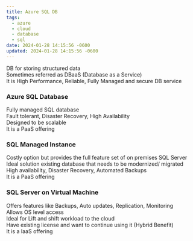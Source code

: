 ```yaml
---
title: Azure SQL DB
tags:
  - azure
  - cloud
  - database
  - sql
date: 2024-01-28 14:15:56 -0600
updated: 2024-01-28 14:15:56 -0600
---
```


DB for storing structured data  
Sometimes referred as DBaaS (Database as a Service)  
It is High Performance, Reliable, Fully Managed and secure DB service

### Azure SQL Database

Fully managed SQL database  
Fault tolerant, Disaster Recovery, High Availability  
Designed to be scalable  
It is a PaaS offering

### SQL Managed Instance

Costly option but provides the full feature set of on premises SQL Server  
Ideal solution existing database that needs to be modernized/ migrated  
High availability, Disaster Recovery, Automated Backups  
It is a PaaS offering

### SQL Server on Virtual Machine

Offers  features like Backups, Auto updates, Replication, Monitoring  
Allows OS level access  
Ideal for Lift and shift workload to the cloud  
Have existing license and want to continue using it (Hybrid Benefit)  
It is a IaaS offering
